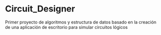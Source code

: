 # Circuit_Designer
Primer proyecto de algoritmos y estructura de datos basado en la creación de una aplicación de escritorio para simular circuitos lógicos 

